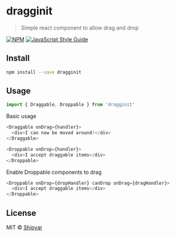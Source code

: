 # dragginit

> Simple react component to allow drag and drop


[![NPM](https://img.shields.io/npm/v/dragginit.svg)](https://www.npmjs.com/package/dragginit) [![JavaScript Style Guide](https://img.shields.io/badge/code_style-standard-brightgreen.svg)](https://standardjs.com)

## Install

```bash
npm install --save dragginit
```

## Usage

```jsx
import { Draggable, Droppable } from 'dragginit'
```

Basic usage

```js
<Draggable onDrag={handler}>
  <div>I can now be moved around!</div>
</Draggable>

<Droppable onDrop={handler}>
  <div>I accept draggable items</div>
</Droppable>
```

Enable Droppable components to drag

```js
<Droppable onDrop={dropHandler} canDrop onDrag={dragHandler}>
  <div>I accept draggable items</div>
</Droppable>
```

## License

MIT © [Shipyar](https://github.com/Shipyar)
